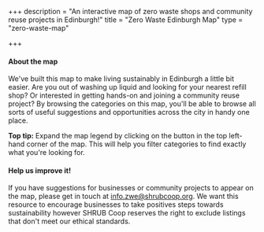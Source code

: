 +++
description = "An interactive map of zero waste shops and community reuse projects in Edinburgh!"
title = "Zero Waste Edinburgh Map"
type = "zero-waste-map"

+++
#### About the map

We've built this map to make living sustainably in Edinburgh a little bit easier. Are you out of washing up liquid and looking for your nearest refill shop? Or interested in getting hands-on and joining a community reuse project? By browsing the categories on this map, you'll be able to browse all sorts of useful suggestions and opportunities across the city in handy one place.

**Top tip:** Expand the map legend by clicking on the button in the top left-hand corner of the map. This will help you filter categories to find exactly what you're looking for.

#### Help us improve it!

If you have suggestions for businesses or community projects to appear on the map, please get in touch at [info.zwe@shrubcoop.org](mailto:info.zwe@shrubcoop.org). We want this resource to encourage businesses to take positives steps towards sustainability however SHRUB Coop reserves the right to exclude listings that don't meet our ethical standards.